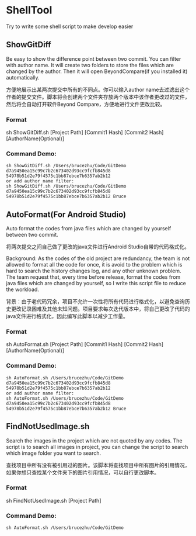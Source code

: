 # ShellTool
Try to write some shell script to make develop easier

## ShowGitDiff
Be easy to show the difference point between two commit. You can filter with author name. It will create two folders to store the files which are changed by the author. Then it will open BeyondCompare(if you installed it) automatically.

方便地展示出某两次提交中所有的不同点。你可以输入author name去过滤出这个作者的提交文件。脚本将会创建两个文件夹存放两个版本中该作者更改过的文件，然后将会自动打开软件Beyond Compare，方便地进行文件更改比较。

### Format
sh ShowGitDiff.sh [Project Path] [Commit1 Hash] [Commit2 Hash] [AuthorName(Optional)]

### Command Demo:

```
sh ShowGitDiff.sh /Users/brucezhu/Code/GitDemo d7a9450ea15c99c7b2c673402d93cc9fcfb845d8 54978b51d2e79f4575c1bb87ebce7b6357ab2b12
or add author name filter:
sh ShowGitDiff.sh /Users/brucezhu/Code/GitDemo d7a9450ea15c99c7b2c673402d93cc9fcfb845d8 54978b51d2e79f4575c1bb87ebce7b6357ab2b12 Bruce
```


## AutoFormat(For Android Studio)
Auto format the codes from java files which are changed by yourself between two commit.

将两次提交之间自己做了更改的java文件进行Android Studio自带的代码格式化。

Background: As the codes of the old project are redundancy, the team is not allowed to format all the code for once, it is avoid to the problem which is hard to search the history changes log, and any other unknown problem. The team request that, every time before release, format the codes from java files which are changed by yourself, so I write this script file to reduce the workload.

背景：由于老代码冗余，项目不允许一次性将所有代码进行格式化，以避免查询历史更改记录困难及其他未知问题。项目要求每次迭代版本中，将自己更改了代码的java文件进行格式化，因此编写此脚本以减少工作量。


### Format
sh AutoFormat.sh [Project Path] [Commit1 Hash] [Commit2 Hash] [AuthorName(Optional)]


### Command Demo:

```
sh AutoFormat.sh /Users/brucezhu/Code/GitDemo d7a9450ea15c99c7b2c673402d93cc9fcfb845d8 54978b51d2e79f4575c1bb87ebce7b6357ab2b12
or add author name filter:
sh AutoFormat.sh /Users/brucezhu/Code/GitDemo d7a9450ea15c99c7b2c673402d93cc9fcfb845d8 54978b51d2e79f4575c1bb87ebce7b6357ab2b12 Bruce
```

## FindNotUsedImage.sh
Search the images in the project which are not quoted by any codes. The script is to search all images in project, you can change the script to search which image folder you want to search.

查找项目中所有没有被引用过的图片。该脚本将查找项目中所有图片的引用情况，如果你想只查找某个文件夹下的图片引用情况，可以自行更改脚本。

### Format
sh FindNotUsedImage.sh [Project Path]

### Command Demo:

```
sh AutoFormat.sh /Users/brucezhu/Code/GitDemo 
```



